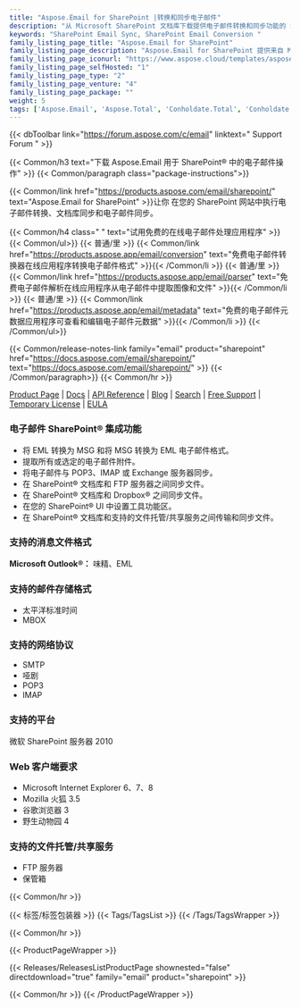 ```yaml
---
title: "Aspose.Email for SharePoint |转换和同步电子邮件"
description: "从 Microsoft SharePoint 文档库下载提供电子邮件转换和同步功能的 SharePoint 应用程序。"
keywords: "SharePoint Email Sync, SharePoint Email Conversion "
family_listing_page_title: "Aspose.Email for SharePoint"
family_listing_page_description: "Aspose.Email for SharePoint 提供来自 Microsoft SharePoint 文档库的电子邮件转换和同步功能。它允许您一次转换一封或多封电子邮件。 Aspose.Email for SharePoint 还允许您直接从 SharePoint 查看电子邮件。"
family_listing_page_iconurl: "https://www.aspose.cloud/templates/aspose/App_Themes/V3/images/email/272x272/aspose_email-for-sharepoint-min.png"
family_listing_page_selfHosted: "1"
family_listing_page_type: "2"
family_listing_page_venture: "4"
family_listing_page_package: ""
weight: 5
tags: ['Aspose.Email', 'Aspose.Total', 'Conholdate.Total', 'Conholdate', 'SharePoint', 'Windows', 'MSG', 'EML', 'PST', 'MBOX', 'OST', 'IMAP', 'POP3', 'SMTP', 'MIME', 'FTP', 'Dropbox']
---
```


{{< dbToolbar link="https://forum.aspose.com/c/email" linktext=" Support Forum " >}}

{{< Common/h3 text="下载 Aspose.Email 用于 SharePoint® 中的电子邮件操作"  >}}
{{< Common/paragraph class="package-instructions">}}

{{< Common/link href="https://products.aspose.com/email/sharepoint/" text="Aspose.Email for SharePoint"  >}}让你
在您的 SharePoint 网站中执行电子邮件转换、文档库同步和电子邮件同步。

{{< Common/h4 class=" " text="试用免费的在线电子邮件处理应用程序" >}}
{{< Common/ul>}}
{{< 普通/里 >}}
{{< Common/link href="https://products.aspose.app/email/conversion" text="免费电子邮件转换器在线应用程序转换电子邮件格式"  >}}{{< /Common/li >}}
{{< 普通/里 >}}
{{< Common/link href="https://products.aspose.app/email/parser" text="免费电子邮件解析在线应用程序从电子邮件中提取图像和文件"  >}}{{< /Common/li >}}
{{< 普通/里 >}}
{{< Common/link href="https://products.aspose.app/email/metadata" text="免费的电子邮件元数据应用程序可查看和编辑电子邮件元数据"  >}}{{< /Common/li >}}
{{< /Common/ul>}}

{{< Common/release-notes-link family="email" product="sharepoint" href="https://docs.aspose.com/email/sharepoint/" text="https://docs.aspose.com/email/sharepoint/"  >}}
{{< /Common/paragraph>}}
{{< Common/hr >}}

[Product Page](https://products.aspose.com/email/sharepoint/) | [Docs](https://docs.aspose.com/email/sharepoint/) | [API Reference](https://reference.aspose.com/email/) | [Blog](https://blog.aspose.com/category/email/) | [Search](https://search.aspose.com/) | [Free Support](https://forum.aspose.com/c/email) | [Temporary License](https://purchase.aspose.com/temporary-license) | [EULA](https://about.aspose.com/legal/eula/)

### 电子邮件 SharePoint® 集成功能

- 将 EML 转换为 MSG 和将 MSG 转换为 EML 电子邮件格式。
- 提取所有或选定的电子邮件附件。
- 将电子邮件与 POP3、IMAP 或 Exchange 服务器同步。
- 在 SharePoint® 文档库和 FTP 服务器之间同步文件。
- 在 SharePoint® 文档库和 Dropbox® 之间同步文件。
- 在您的 SharePoint® UI 中设置工具功能区。
- 在 SharePoint® 文档库和支持的文件托管/共享服务之间传输和同步文件。

### 支持的消息文件格式

**Microsoft Outlook®：** 味精、EML

### 支持的邮件存储格式

- 太平洋标准时间
- MBOX

### 支持的网络协议

- SMTP
- 哑剧
- POP3
- IMAP

### 支持的平台

微软 SharePoint 服务器 2010

### Web 客户端要求

- Microsoft Internet Explorer 6、7、8
- Mozilla 火狐 3.5
- 谷歌浏览器 3
- 野生动物园 4


### 支持的文件托管/共享服务

- FTP 服务器
- 保管箱

{{< Common/hr >}}

{{< 标签/标签包装器 >}}
{{< Tags/TagsList >}}
{{< /Tags/TagsWrapper >}}

{{< Common/hr >}}

{{< ProductPageWrapper >}}

<!-- ReleasesListProductPage-->

{{< Releases/ReleasesListProductPage shownested="false"  directdownload="true" family="email" product="sharepoint" >}}

<!-- /ReleasesListProductPage-->

{{< Common/hr >}}
{{< /ProductPageWrapper >}}

